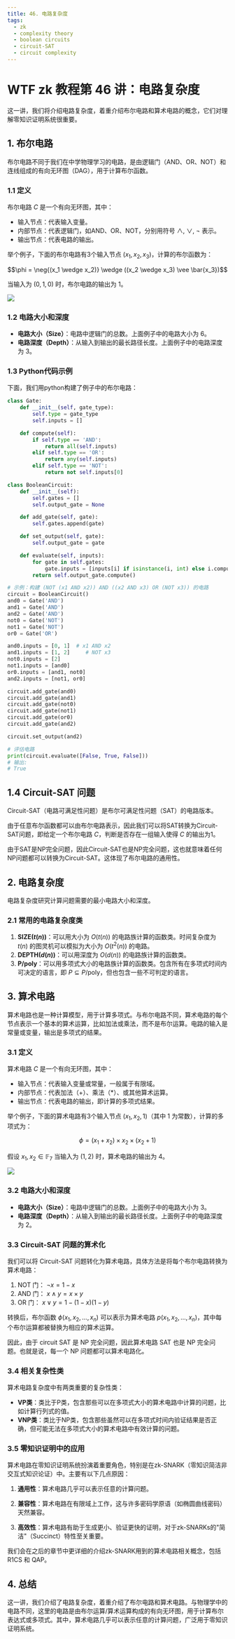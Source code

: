 ```yaml
---
title: 46. 电路复杂度
tags:
  - zk
  - complexity theory
  - boolean circuits
  - circuit-SAT
  - circuit complexity
---
```


# WTF zk 教程第 46 讲：电路复杂度

这一讲，我们将介绍电路复杂度，着重介绍布尔电路和算术电路的概念，它们对理解零知识证明系统很重要。

## 1. 布尔电路

布尔电路不同于我们在中学物理学习的电路，是由逻辑门（AND、OR、NOT）和连线组成的有向无环图（DAG），用于计算布尔函数。

### 1.1 定义

布尔电路 $C$ 是一个有向无环图，其中：
- 输入节点：代表输入变量。
- 内部节点：代表逻辑门，如AND、OR、NOT，分别用符号 $\wedge$, $\vee$, $\neg$ 表示。
- 输出节点：代表电路的输出。

举个例子，下面的布尔电路有3个输入节点 $(x_1, x_2, x_3)$，计算的布尔函数为：

$$\phi = \neg{(x_1 \wedge x_2)} \wedge ((x_2 \wedge x_3) \vee \bar{x_3})$$

当输入为 $(0, 1, 0)$ 时，布尔电路的输出为 $1$。

![](./img/46-1.jpg)

### 1.2 电路大小和深度

- **电路大小（Size）**：电路中逻辑门的总数。上面例子中的电路大小为 6。
- **电路深度（Depth）**：从输入到输出的最长路径长度。上面例子中的电路深度为 3。

### 1.3 Python代码示例

下面，我们用python构建了例子中的布尔电路：

```python
class Gate:
    def __init__(self, gate_type):
        self.type = gate_type
        self.inputs = []

    def compute(self):
        if self.type == 'AND':
            return all(self.inputs)
        elif self.type == 'OR':
            return any(self.inputs)
        elif self.type == 'NOT':
            return not self.inputs[0]

class BooleanCircuit:
    def __init__(self):
        self.gates = []
        self.output_gate = None

    def add_gate(self, gate):
        self.gates.append(gate)

    def set_output(self, gate):
        self.output_gate = gate

    def evaluate(self, inputs):
        for gate in self.gates:
            gate.inputs = [inputs[i] if isinstance(i, int) else i.compute() for i in gate.inputs]
        return self.output_gate.compute()

# 示例：构建 (NOT (x1 AND x2)) AND ((x2 AND x3) OR (NOT x3)) 的电路
circuit = BooleanCircuit()
and0 = Gate('AND')
and1 = Gate('AND')
and2 = Gate('AND')
not0 = Gate('NOT')
not1 = Gate('NOT')
or0 = Gate('OR')

and0.inputs = [0, 1]  # x1 AND x2
and1.inputs = [1, 2]     # NOT x3
not0.inputs = [2]
not1.inputs = [and0]
or0.inputs = [and1, not0]
and2.inputs = [not1, or0]

circuit.add_gate(and0)
circuit.add_gate(and1)
circuit.add_gate(not0)
circuit.add_gate(not1)
circuit.add_gate(or0)
circuit.add_gate(and2)

circuit.set_output(and2)

# 评估电路
print(circuit.evaluate([False, True, False]))  
# 输出: 
# True
```

## 1.4 Circuit-SAT 问题

Circuit-SAT（电路可满足性问题）是布尔可满足性问题（SAT）的电路版本。

由于任意布尔函数都可以由布尔电路表示，因此我们可以将SAT转换为Circuit-SAT问题，即给定一个布尔电路 $C$，判断是否存在一组输入使得 $C$ 的输出为1。

由于SAT是NP完全问题，因此Circuit-SAT也是NP完全问题，这也就意味着任何NP问题都可以转换为Circuit-SAT。这体现了布尔电路的通用性。

## 2. 电路复杂度

电路复杂度研究计算问题需要的最小电路大小和深度。

### 2.1 常用的电路复杂度类

1. **$\text{SIZE}(t(n))$**：可以用大小为 $O(t(n))$ 的电路族计算的函数类。时间复杂度为 $t(n)$ 的图灵机可以模拟为大小为 $O(t^2(n))$ 的电路。
2. **$\text{DEPTH}(d(n))$**：可以用深度为 $O(d(n))$ 的电路族计算的函数类。
3. **P/poly**：可以用多项式大小的电路族计算的函数类。包含所有在多项式时间内可决定的语言，即 $P \subseteq P/\text{poly}$，但也包含一些不可判定的语言。

## 3. 算术电路

算术电路也是一种计算模型，用于计算多项式。与布尔电路不同，算术电路的每个节点表示一个基本的算术运算，比如加法或乘法，而不是布尔运算。电路的输入是常量或变量，输出是多项式的结果。

### 3.1 定义

算术电路 $C$ 是一个有向无环图，其中：
- 输入节点：代表输入变量或常量，一般属于有限域。
- 内部节点：代表加法（+）、乘法（*）、或其他算术运算。
- 输出节点：代表电路的输出，即计算的多项式结果。

举个例子，下面的算术电路有3个输入节点 $(x_1, x_2, 1)$（其中 1 为常数），计算的多项式为：

$$\phi = (x_1 + x_2) \times x_2 \times (x_2 + 1)$$

假设 $x_1, x_2 \in \mathbb{F}_7$ 当输入为 $(1, 2)$ 时，算术电路的输出为 $4$。

![](./img/46-2.png)

### 3.2 电路大小和深度

- **电路大小（Size）**：电路中逻辑门的总数。上面例子中的电路大小为 3。
- **电路深度（Depth）**：从输入到输出的最长路径长度。上面例子中的电路深度为 2。

### 3.3 Circuit-SAT 问题的算术化

我们可以将 Circuit-SAT 问题转化为算术电路，具体方法是将每个布尔电路转换为算术电路：
 
1. NOT 门： $\neg x = 1 - x$
2. AND 门： $x \wedge y = x \times y$
3. OR 门： $x \vee y = 1 - (1 - x)(1 - y)$

转换后，布尔函数 $\phi(x_1, x_2, ..., x_n)$ 可以表示为算术电路 $p(x_1, x_2, ..., x_n)$，其中每个布尔运算都被替换为相应的算术运算。

因此，由于 circuit SAT 是 NP 完全问题，因此算术电路 SAT 也是 NP 完全问题。也就是说，每一个 NP 问题都可以算术电路化。

### 3.4 相关复杂性类
算术电路复杂度中有两类重要的复杂性类：

- **VP类**：类比于P类，包含那些可以在多项式大小的算术电路中计算的问题，比如计算行列式的值。
- **VNP类**：类比于NP类，包含那些虽然可以在多项式时间内验证结果是否正确，但可能无法在多项式大小的算术电路中有效计算的问题。

### 3.5 零知识证明中的应用

算术电路在零知识证明系统扮演着重要角色，特别是在zk-SNARK（零知识简洁非交互式知识论证）中。主要有以下几点原因：

1. **通用性**：算术电路几乎可以表示任意的计算问题。

2. **兼容性**：算术电路在有限域上工作，这与许多密码学原语（如椭圆曲线密码）天然兼容。

3. **高效性**：算术电路有助于生成更小、验证更快的证明，对于zk-SNARKs的"简洁"（Succinct）特性至关重要。

我们会在之后的章节中更详细的介绍zk-SNARK用到的算术电路相关概念，包括 R1CS 和 QAP。

## 4. 总结

这一讲，我们介绍了电路复杂度，着重介绍了布尔电路和算术电路。与物理学中的电路不同，这里的电路是由布尔运算/算术运算构成的有向无环图，用于计算布尔表达式或多项式。其中，算术电路几乎可以表示任意的计算问题，广泛用于零知识证明系统。